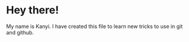 # Hey there!

My name is Kanyi. I have created this file to learn new tricks to use in git and github. 
